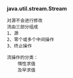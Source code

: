 **java.util.stream.Stream**
    
    对源不会进行修改
    流由三部分组成
    1、源
    2、零个或多个中间操作
    3、终止操作
    
    流操作的分类：
        惰性求值
        及早求值
        
    